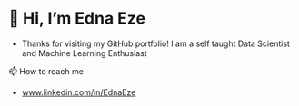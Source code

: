 # 👋 Hi, I’m Edna Eze

- Thanks for visiting my GitHub portfolio! I am a self taught Data Scientist and Machine Learning Enthusiast

📫 How to reach me
- www.linkedin.com/in/EdnaEze
<!---
EdnaEze/EdnaEze is a ✨ special ✨ repository because its `README.md` (this file) appears on your GitHub profile.
You can click the Preview link to take a look at your changes.
--->
